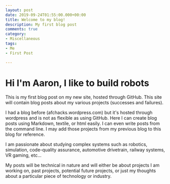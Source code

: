 ```yaml
---
layout: post
date: 2019-09-24T01:55:00.000+00:00
title: Welcome to my blog!
description: My first blog post
comments: true
category:
- Miscellaneous
tags:
- Me
- First Post

---
```

# Hi I'm Aaron, I like to build robots

This is my first blog post on my new site, hosted through GitHub. This site will contain blog posts about my various projects (successes and failures).   
  
I had a blog before (afchacks.wordpress.com) but it's hosted through wordpress and is not as flexible as using GitHub. Here I can create blog posts using Markdown, textile, or html easily. I can even write posts from the command line. I may add those projects from my previous blog to this blog for reference.

I am passionate about studying complex systems such as robotics, simulation, code-quality assurance, automotive drivetrain, railway systems, VR gaming, etc...

My posts will be technical in nature and will either be about projects I am working on, past projects, potential future projects, or just my thoughts about a particular piece of technology or industry.